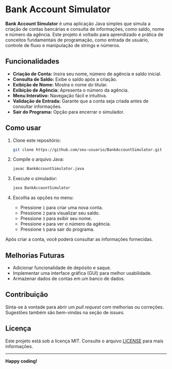 # Bank Account Simulator

**Bank Account Simulator** é uma aplicação Java simples que simula a criação de contas bancárias e consulta de informações, como saldo, nome e número da agência. Este projeto é voltado para aprendizado e prática de conceitos fundamentais de programação, como entrada de usuário, controle de fluxo e manipulação de strings e números.

## Funcionalidades

- **Criação de Conta:** Insira seu nome, número de agência e saldo inicial.
- **Consulta de Saldo:** Exibe o saldo após a criação.
- **Exibição de Nome:** Mostra o nome do titular.
- **Exibição de Agência:** Apresenta o número da agência.
- **Menu Interativo:** Navegação fácil e intuitiva.
- **Validação de Entrada:** Garante que a conta seja criada antes de consultar informações.
- **Sair do Programa:** Opção para encerrar o simulador.

## Como usar

1. Clone este repositório:
    ```bash
    git clone https://github.com/seu-usuario/BankAccountSimulator.git
    ```
2. Compile o arquivo Java:
    ```bash
    javac BankAccountSimulator.java
    ```
3. Execute o simulador:
    ```bash
    java BankAccountSimulator
    ```

4. Escolha as opções no menu:
    - Pressione `1` para criar uma nova conta.
    - Pressione `2` para visualizar seu saldo.
    - Pressione `3` para exibir seu nome.
    - Pressione `4` para ver o número da agência.
    - Pressione `5` para sair do programa.

Após criar a conta, você poderá consultar as informações fornecidas.

## Melhorias Futuras

- Adicionar funcionalidade de depósito e saque.
- Implementar uma interface gráfica (GUI) para melhor usabilidade.
- Armazenar dados de contas em um banco de dados.

## Contribuição

Sinta-se à vontade para abrir um *pull request* com melhorias ou correções. Sugestões também são bem-vindas na seção de *issues*.

## Licença

Este projeto está sob a licença MIT. Consulte o arquivo [LICENSE](LICENSE) para mais informações.

---

**Happy coding!**
